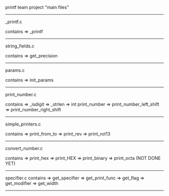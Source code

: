 printf team project
"main files"


---------------

_printf.c

contains =>   _printf

---------------

string_fields.c

contains => get_precision

---------------

params.c

contains => init_params

---------------

print_number.c

contains => _isdigit
	 => _strlen
	 => int print_number
	 => print_number_left_shift
	 => print_number_right_shift

---------------

simple_printers.c

contains => print_from_to
	 => print_rev
	 => print_rot13

---------------

convert_number.c

contains => print_hex
	 => print_HEX
	 => print_binary
	 => print_octa
(NOT DONE YET)

---------------

specifier.c
contains => get_specifier
	 => get_print_func
	 => get_flag
 	 => get_modifier
 	 => get_width

---------------



